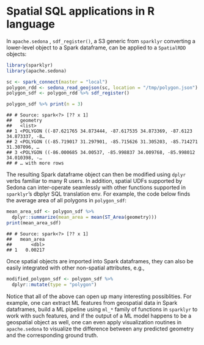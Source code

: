 # Spatial SQL applications in R language


In `apache.sedona` , `sdf_register()`, a S3 generic from `sparklyr`
converting a lower-level object to a Spark dataframe, can be applied to
a `SpatialRDD` objects:

``` r
library(sparklyr)
library(apache.sedona)

sc <- spark_connect(master = "local")
polygon_rdd <- sedona_read_geojson(sc, location = "/tmp/polygon.json")
polygon_sdf <- polygon_rdd %>% sdf_register()

polygon_sdf %>% print(n = 3)
```

    ## # Source: spark<?> [?? x 1]
    ##   geometry
    ##   <list>
    ## 1 <POLYGON ((-87.621765 34.873444, -87.617535 34.873369, -87.6123 34.873337, -8…
    ## 2 <POLYGON ((-85.719017 31.297901, -85.715626 31.305203, -85.714271 31.307096, …
    ## 3 <POLYGON ((-86.000685 34.00537, -85.998837 34.009768, -85.998012 34.010398, -…
    ## # … with more rows

The resulting Spark dataframe object can then be modified using `dplyr`
verbs familiar to many R users. In addition, spatial UDFs supported by
Sedona can inter-operate seamlessly with other functions supported in
`sparklyr`’s dbplyr SQL translation env. For example, the code below
finds the average area of all polygons in `polygon_sdf`:

``` r
mean_area_sdf <- polygon_sdf %>%
  dplyr::summarize(mean_area = mean(ST_Area(geometry)))
print(mean_area_sdf)
```

    ## # Source: spark<?> [?? x 1]
    ##   mean_area
    ##       <dbl>
    ## 1   0.00217

Once spatial objects are imported into Spark dataframes, they can also
be easily integrated with other non-spatial attributes, e.g.,

``` r
modified_polygon_sdf <- polygon_sdf %>%
  dplyr::mutate(type = "polygon")
```


Notice that all of the above can open up many interesting possiblities. For
example, one can extract ML features from geospatial data in Spark
dataframes, build a ML pipeline using `ml_*` family of functions in
`sparklyr` to work with such features, and if the output of a ML model
happens to be a geospatial object as well, one can even apply
visualization routines in `apache.sedona` to visualize the difference
between any predicted geometry and the corresponding ground truth.
